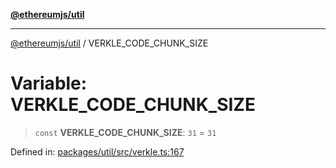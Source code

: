 [**@ethereumjs/util**](../README.md)

***

[@ethereumjs/util](../README.md) / VERKLE\_CODE\_CHUNK\_SIZE

# Variable: VERKLE\_CODE\_CHUNK\_SIZE

> `const` **VERKLE\_CODE\_CHUNK\_SIZE**: `31` = `31`

Defined in: [packages/util/src/verkle.ts:167](https://github.com/ethereumjs/ethereumjs-monorepo/blob/master/packages/util/src/verkle.ts#L167)
